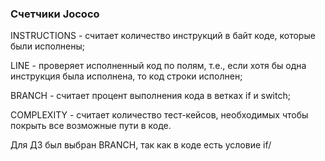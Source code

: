 ### Cчетчики Jococo

INSTRUCTIONS - считает количество инструкций в байт коде, которые были исполнены;

LINE - проверяет исполненный код по полям, т.е., если хотя бы одна инструкция была исполнена, то код строки исполнен;

BRANCH - считает процент выполнения кода в ветках if и switch; 

COMPLEXITY - считает количество тест-кейсов, необходимых чтобы покрыть все возможные пути в коде.

Для ДЗ был выбран BRANCH, так как в коде есть условие  if/


